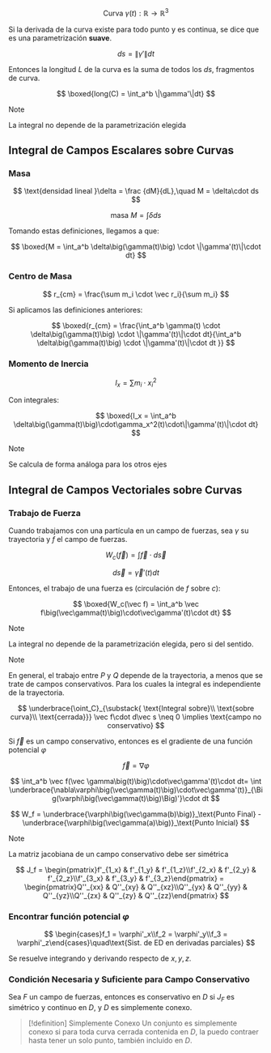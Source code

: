 $$
\text{Curva }\gamma(t):\mathbb{R}\to\mathbb{R}^3
$$

Si la derivada de la curva existe para todo punto y es continua, se dice que es una parametrización **suave**.

$$
ds = \|\gamma'\| dt
$$

Entonces la longitud $L$ de la curva es la suma de todos los $ds$, fragmentos de curva.

$$
\boxed{long(C) = \int_a^b \|\gamma'\|dt}
$$

> [!note]
> La integral no depende de la parametrización elegida

## Integral de Campos Escalares sobre Curvas

### Masa

$$
\text{densidad lineal }\delta = \frac {dM}{dL},\quad M = \delta\cdot ds
$$

$$
\text{masa }M = \int \delta ds
$$

Tomando estas definiciones, llegamos a que:

$$
\boxed{M = \int_a^b \delta\big(\gamma(t)\big) \cdot \|\gamma'(t)\|\cdot dt}
$$

### Centro de Masa

$$
r_{cm} = \frac{\sum m_i \cdot \vec r_i}{\sum m_i}
$$

Si aplicamos las definiciones anteriores:

$$
\boxed{r_{cm} = \frac{\int_a^b \gamma(t) \cdot \delta\big(\gamma(t)\big) \cdot \|\gamma'(t)\|\cdot dt}{\int_a^b \delta\big(\gamma(t)\big) \cdot \|\gamma'(t)\|\cdot dt }}
$$

### Momento de Inercia

$$
I_x = \sum m_i \cdot x_i^2
$$

Con integrales:

$$
\boxed{I_x = \int_a^b \delta\big(\gamma(t)\big)\cdot\gamma_x^2(t)\cdot\|\gamma'(t)\|\cdot dt}
$$

> [!note]
> Se calcula de forma análoga para los otros ejes

## Integral de Campos Vectoriales sobre Curvas

### Trabajo de Fuerza

Cuando trabajamos con una partícula en un campo de fuerzas, sea $\gamma$ su trayectoria y $f$ el campo de fuerzas.

$$
W_c(\vec f) =\int \vec f\cdot d\vec s
$$

$$
d \vec s = \vec\gamma'(t)dt
$$

Entonces, el trabajo de una fuerza es (circulación de $f$ sobre $c$):

$$
\boxed{W_c(\vec f) = \int_a^b \vec f\big(\vec\gamma(t)\big)\cdot\vec\gamma'(t)\cdot dt}
$$

> [!note]
> La integral no depende de la parametrización elegida, pero si del sentido.

> [!note]
> En general, el trabajo entre $P$ y $Q$ depende de la trayectoria, a menos que se trate de campos conservativos. Para los cuales la integral es independiente de la trayectoria.

$$
\underbrace{\oint_C}_{\substack{
\text{Integral sobre}\\
\text{sobre curva}\\
\text{cerrada}}}
\vec f\cdot d\vec s \neq 0 \implies \text{campo no conservativo}
$$

Si $\vec f$ es un campo conservativo, entonces es el gradiente de una función potencial $\varphi$

$$
\vec f = \nabla\varphi
$$

$$
\int_a^b \vec f(\vec \gamma\big(t)\big)\cdot\vec\gamma'(t)\cdot dt= \int \underbrace{\nabla\varphi\big(\vec\gamma(t)\big)\cdot\vec\gamma'(t)}_{\Big(\varphi\big(\vec\gamma(t)\big)\Big)'}\cdot dt
$$

$$
W_f = \underbrace{\varphi\big(\vec\gamma(b)\big)}_\text{Punto Final} - \underbrace{\varphi\big(\vec\gamma(a)\big)}_\text{Punto Inicial}
$$

> [!note]
> La matriz jacobiana de un campo conservativo debe ser simétrica

$$
J_f = \begin{pmatrix}f'_{1_x} & f'_{1_y} & f'_{1_z}\\f'_{2_x} & f'_{2_y} & f'_{2_z}\\f'_{3_x} & f'_{3_y} & f'_{3_z}\end{pmatrix} = \begin{pmatrix}Q''_{xx} & Q''_{xy} & Q''_{xz}\\Q''_{yx} & Q''_{yy} & Q''_{yz}\\Q''_{zx} & Q''_{zy} & Q''_{zz}\end{pmatrix} 
$$

### Encontrar función potencial $\varphi$

$$
\begin{cases}f_1 = \varphi'_x\\f_2 = \varphi'_y\\f_3 = \varphi'_z\end{cases}\quad\text{Sist. de ED en derivadas parciales}
$$

Se resuelve integrando y derivando respecto de $x,y,z$.

### Condición Necesaria y Suficiente para Campo Conservativo

Sea $F$ un campo de fuerzas, entonces es conservativo en $D$ si $J_F$ es simétrico y continuo en $D$, y $D$ es simplemente conexo.

> [!definition] Simplemente Conexo
> Un conjunto es simplemente conexo si para toda curva cerrada contenida en $D$, la puedo contraer hasta tener un solo punto, también incluido en $D$.
